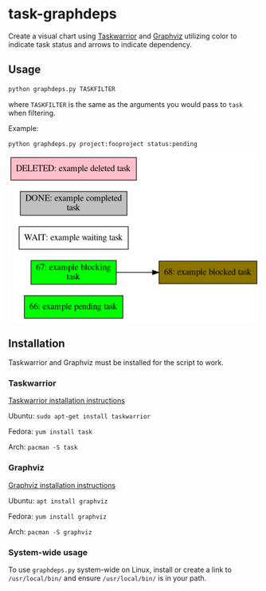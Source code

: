# task-graphdeps
Create a visual chart using [Taskwarrior](https://taskwarrior.org/) and [Graphviz](https://graphviz.org/) utilizing color to indicate task status and arrows to indicate dependency.

## Usage
```python
python graphdeps.py TASKFILTER
```
where `TASKFILTER` is the same as the arguments you would pass to `task` when filtering.

Example:
```python
python graphdeps.py project:fooproject status:pending
```

![Example deps.png file](example.png)

## Installation
Taskwarrior and Graphviz must be installed for the script to work.

### Taskwarrior
[Taskwarrior installation instructions](https://taskwarrior.org/download/)

Ubuntu: `sudo apt-get install taskwarrior`

Fedora: `yum install task`

Arch: `pacman -S task`

### Graphviz
[Graphviz installation instructions](https://www.graphviz.org/download/)

Ubuntu: `apt install graphviz`

Fedora: `yum install graphviz`

Arch: `pacman -S graphviz`

### System-wide usage
To use `graphdeps.py` system-wide on Linux, install or create a link to `/usr/local/bin/` and ensure `/usr/local/bin/` is in your path.
